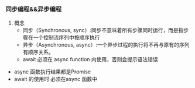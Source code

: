 ### 同步编程&&异步编程
  1. 概念  
     * 同步（Synchronous, sync）:同步不意味着所有步骤同时运行，而是指步骤在一个控制流序列中按顺序执行
     *  异步（Asynchronous, async）:一个异步过程的执行将不再与原有的序列有顺序关系。  
     * await 必须在 async function 内使用，否则会提示语法错误
  
  - async 函数执行结果都是Promise
  - await 的使用时 必须在async 函数中
